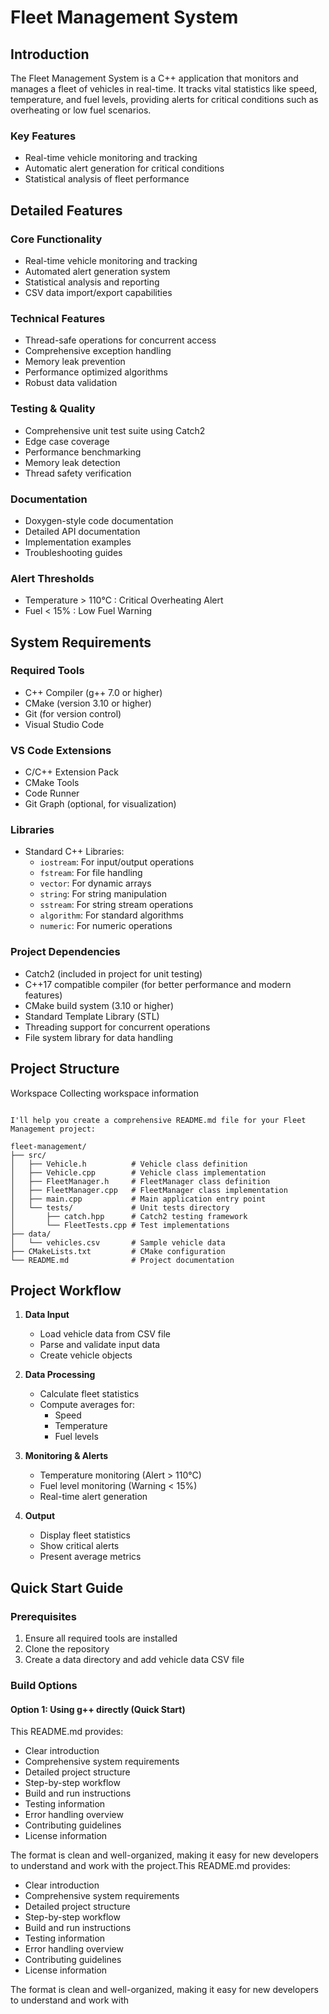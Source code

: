 # Fleet Management System

## Introduction
The Fleet Management System is a C++ application that monitors and manages a fleet of vehicles in real-time. It tracks vital statistics like speed, temperature, and fuel levels, providing alerts for critical conditions such as overheating or low fuel scenarios.

### Key Features
- Real-time vehicle monitoring and tracking
- Automatic alert generation for critical conditions
- Statistical analysis of fleet performance
## Detailed Features

### Core Functionality
- Real-time vehicle monitoring and tracking
- Automated alert generation system
- Statistical analysis and reporting
- CSV data import/export capabilities

### Technical Features
- Thread-safe operations for concurrent access
- Comprehensive exception handling
- Memory leak prevention
- Performance optimized algorithms
- Robust data validation

### Testing & Quality
- Comprehensive unit test suite using Catch2
- Edge case coverage
- Performance benchmarking
- Memory leak detection
- Thread safety verification

### Documentation
- Doxygen-style code documentation
- Detailed API documentation
- Implementation examples
- Troubleshooting guides

### Alert Thresholds
- Temperature > 110°C : Critical Overheating Alert
- Fuel < 15% : Low Fuel Warning

## System Requirements

### Required Tools
- C++ Compiler (g++ 7.0 or higher)
- CMake (version 3.10 or higher)
- Git (for version control)
- Visual Studio Code

### VS Code Extensions
- C/C++ Extension Pack
- CMake Tools
- Code Runner
- Git Graph (optional, for visualization)

### Libraries
- Standard C++ Libraries:
  - `iostream`: For input/output operations
  - `fstream`: For file handling
  - `vector`: For dynamic arrays
  - `string`: For string manipulation
  - `sstream`: For string stream operations
  - `algorithm`: For standard algorithms
  - `numeric`: For numeric operations

### Project Dependencies
- Catch2 (included in project for unit testing)
- C++17 compatible compiler (for better performance and modern features)
- CMake build system (3.10 or higher)
- Standard Template Library (STL)
- Threading support for concurrent operations
- File system library for data handling

## Project Structure

Workspace
Collecting workspace information

```

I'll help you create a comprehensive README.md file for your Fleet Management project:

fleet-management/
├── src/
│   ├── Vehicle.h          # Vehicle class definition
│   ├── Vehicle.cpp        # Vehicle class implementation
│   ├── FleetManager.h     # FleetManager class definition
│   ├── FleetManager.cpp   # FleetManager class implementation
│   ├── main.cpp           # Main application entry point
│   └── tests/             # Unit tests directory
│       ├── catch.hpp      # Catch2 testing framework
│       └── FleetTests.cpp # Test implementations
├── data/
│   └── vehicles.csv       # Sample vehicle data
├── CMakeLists.txt         # CMake configuration
└── README.md              # Project documentation

```

## Project Workflow

1. **Data Input**
   - Load vehicle data from CSV file
   - Parse and validate input data
   - Create vehicle objects

2. **Data Processing**
   - Calculate fleet statistics
   - Compute averages for:
     - Speed
     - Temperature
     - Fuel levels

3. **Monitoring & Alerts**
   - Temperature monitoring (Alert > 110°C)
   - Fuel level monitoring (Warning < 15%)
   - Real-time alert generation

4. **Output**
   - Display fleet statistics
   - Show critical alerts
   - Present average metrics

## Quick Start Guide

### Prerequisites
1. Ensure all required tools are installed
2. Clone the repository
3. Create a data directory and add vehicle data CSV file

### Build Options

#### Option 1: Using g++ directly (Quick Start)


This README.md provides:
- Clear introduction
- Comprehensive system requirements
- Detailed project structure
- Step-by-step workflow
- Build and run instructions
- Testing information
- Error handling overview
- Contributing guidelines
- License information

The format is clean and well-organized, making it easy for new developers to understand and work with the project.This README.md provides:
- Clear introduction
- Comprehensive system requirements
- Detailed project structure
- Step-by-step workflow
- Build and run instructions
- Testing information
- Error handling overview
- Contributing guidelines
- License information

The format is clean and well-organized, making it easy for new developers to understand and work with
